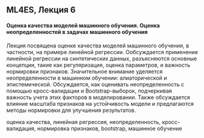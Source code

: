 ## ML4ES, Лекция 6

#### Оценка качества моделей машинного обучения. Оценка неопределенностей в задачах машинного обучения

Лекция посвящена оценке качества моделей машинного обучения, в частности, на примере линейной регрессии. Ообсуждается применение линейной регрессии на синтетических данных, разъясняются основные концепции, такие как регуляризация, оценка параметров, и важность нормировки признаков. Значительное внимание уделяется неопределенности в машинном обучении: алиаторической и эпистемической. Обсуждается, как оценивать неопределенность с помощью кросс-валидации и Bootstrap-выборок, подчеркивая важность учета этих факторов в моделировании. Также обсуждается влияние масштаба признаков на устойчивость модели и предлагаются методы нормировки для улучшения результатов.

оценка качества, линейная регрессия, неопределенность, кросс-валидация, нормировка признаков, bootstrap, машинное обучение